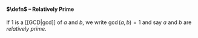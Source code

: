 #### $\defn$ – Relatively Prime
If $1$ is a [[GCD|gcd]] of $a$ and $b$, we write $\gcd(a, b) = 1$ and say $a$ and $b$ are *relatively prime*.